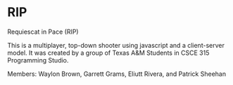RIP
===

Requiescat in Pace (RIP)

This is a multiplayer, top-down shooter using javascript and a client-server model.
It was created by a group of Texas A&M Students in CSCE 315 Programming Studio.

Members: Waylon Brown, Garrett Grams, Eliutt Rivera, and Patrick Sheehan
